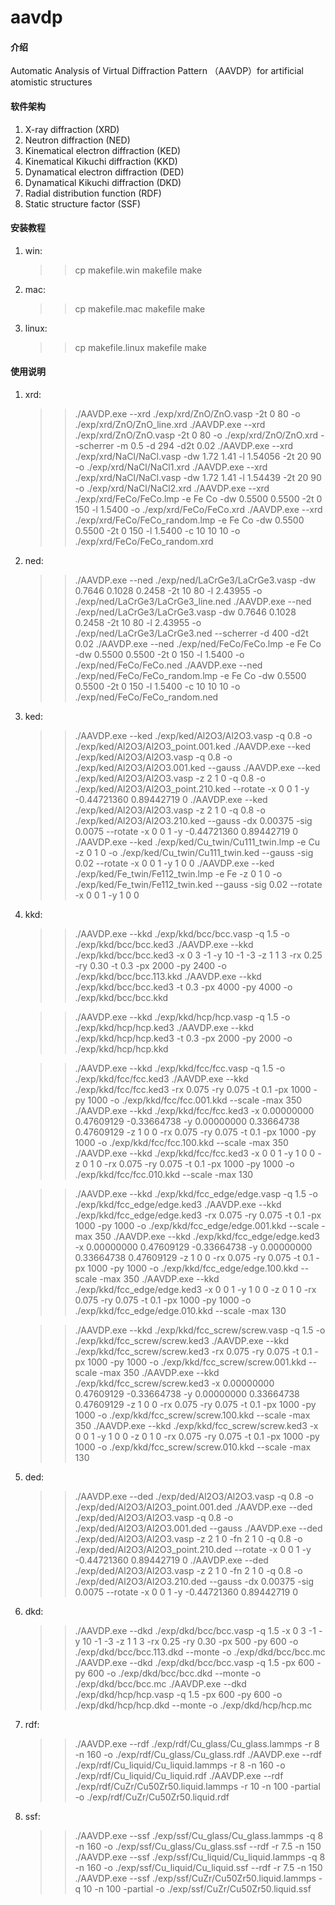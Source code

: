 # aavdp

#### 介绍
Automatic Analysis of Virtual Diffraction Pattern （AAVDP）for artificial atomistic structures

#### 软件架构
1.  X-ray diffraction (XRD)
2.  Neutron diffraction (NED)
3.  Kinematical electron diffraction (KED)
4.  Kinematical Kikuchi diffraction (KKD)
5.  Dynamatical electron diffraction (DED)
6.  Dynamatical Kikuchi diffraction (DKD)
7.  Radial distribution function (RDF)
8.  Static structure factor (SSF)

#### 安装教程

1.  win:
	>>cp makefile.win makefile
	>>make
2.  mac:
	>>cp makefile.mac makefile
	>>make
3.  linux:
	>>cp makefile.linux makefile
	>>make

#### 使用说明

1.  xrd:
	>>./AAVDP.exe --xrd ./exp/xrd/ZnO/ZnO.vasp -2t 0 80 -o ./exp/xrd/ZnO/ZnO_line.xrd
	>>./AAVDP.exe --xrd ./exp/xrd/ZnO/ZnO.vasp -2t 0 80 -o ./exp/xrd/ZnO/ZnO.xrd --scherrer -m 0.5 -d 294 -d2t 0.02
	>>./AAVDP.exe --xrd ./exp/xrd/NaCl/NaCl.vasp -dw 1.72 1.41 -l 1.54056 -2t 20 90 -o ./exp/xrd/NaCl/NaCl1.xrd
	>>./AAVDP.exe --xrd ./exp/xrd/NaCl/NaCl.vasp -dw 1.72 1.41 -l 1.54439 -2t 20 90 -o ./exp/xrd/NaCl/NaCl2.xrd
	>>./AAVDP.exe --xrd ./exp/xrd/FeCo/FeCo.lmp -e Fe Co -dw 0.5500 0.5500 -2t 0 150 -l 1.5400 -o ./exp/xrd/FeCo/FeCo.xrd
	>>./AAVDP.exe --xrd ./exp/xrd/FeCo/FeCo_random.lmp -e Fe Co -dw 0.5500 0.5500 -2t 0 150 -l 1.5400 -c 10 10 10 -o ./exp/xrd/FeCo/FeCo_random.xrd
2.  ned:
	>>./AAVDP.exe --ned ./exp/ned/LaCrGe3/LaCrGe3.vasp -dw 0.7646 0.1028 0.2458 -2t 10 80 -l 2.43955 -o ./exp/ned/LaCrGe3/LaCrGe3_line.ned
	>>./AAVDP.exe --ned ./exp/ned/LaCrGe3/LaCrGe3.vasp -dw 0.7646 0.1028 0.2458 -2t 10 80 -l 2.43955 -o ./exp/ned/LaCrGe3/LaCrGe3.ned --scherrer -d 400 -d2t 0.02
	>>./AAVDP.exe --ned ./exp/ned/FeCo/FeCo.lmp -e Fe Co -dw 0.5500 0.5500 -2t 0 150 -l 1.5400 -o ./exp/ned/FeCo/FeCo.ned
	>>./AAVDP.exe --ned ./exp/ned/FeCo/FeCo_random.lmp -e Fe Co -dw 0.5500 0.5500 -2t 0 150 -l 1.5400 -c 10 10 10 -o ./exp/ned/FeCo/FeCo_random.ned
3.  ked:
	>>./AAVDP.exe --ked ./exp/ked/Al2O3/Al2O3.vasp -q 0.8 -o ./exp/ked/Al2O3/Al2O3_point.001.ked
	>>./AAVDP.exe --ked ./exp/ked/Al2O3/Al2O3.vasp -q 0.8 -o ./exp/ked/Al2O3/Al2O3.001.ked --gauss
	>>./AAVDP.exe --ked ./exp/ked/Al2O3/Al2O3.vasp -z 2 1 0 -q 0.8 -o ./exp/ked/Al2O3/Al2O3_point.210.ked --rotate -x 0 0 1 -y -0.44721360 0.89442719 0
	>>./AAVDP.exe --ked ./exp/ked/Al2O3/Al2O3.vasp -z 2 1 0 -q 0.8 -o ./exp/ked/Al2O3/Al2O3.210.ked --gauss -dx 0.00375 -sig 0.0075 --rotate -x 0 0 1 -y -0.44721360 0.89442719 0
	>>./AAVDP.exe --ked ./exp/ked/Cu_twin/Cu111_twin.lmp -e Cu -z 0 1 0 -o ./exp/ked/Cu_twin/Cu111_twin.ked --gauss -sig 0.02 --rotate -x 0 0 1 -y 1 0 0
	>>./AAVDP.exe --ked ./exp/ked/Fe_twin/Fe112_twin.lmp -e Fe -z 0 1 0 -o ./exp/ked/Fe_twin/Fe112_twin.ked --gauss -sig 0.02 --rotate -x 0 0 1 -y 1 0 0
4.  kkd:
	>>./AAVDP.exe --kkd ./exp/kkd/bcc/bcc.vasp -q 1.5 -o ./exp/kkd/bcc/bcc.ked3
	>>./AAVDP.exe --kkd ./exp/kkd/bcc/bcc.ked3 -x 0 3 -1 -y 10 -1 -3 -z 1 1 3 -rx 0.25 -ry 0.30 -t 0.3 -px 2000 -py 2400 -o ./exp/kkd/bcc/bcc.113.kkd
	>>./AAVDP.exe --kkd ./exp/kkd/bcc/bcc.ked3 -t 0.3 -px 4000 -py 4000 -o ./exp/kkd/bcc/bcc.kkd

	>>./AAVDP.exe --kkd ./exp/kkd/hcp/hcp.vasp -q 1.5 -o ./exp/kkd/hcp/hcp.ked3
	>>./AAVDP.exe --kkd ./exp/kkd/hcp/hcp.ked3 -t 0.3 -px 2000 -py 2000 -o ./exp/kkd/hcp/hcp.kkd
	
	>>./AAVDP.exe --kkd ./exp/kkd/fcc/fcc.vasp -q 1.5 -o ./exp/kkd/fcc/fcc.ked3
	>>./AAVDP.exe --kkd ./exp/kkd/fcc/fcc.ked3 -rx 0.075 -ry 0.075 -t 0.1 -px 1000 -py 1000 -o ./exp/kkd/fcc/fcc.001.kkd --scale -max 350
	>>./AAVDP.exe --kkd ./exp/kkd/fcc/fcc.ked3 -x 0.00000000 0.47609129 -0.33664738 -y 0.00000000 0.33664738 0.47609129 -z 1 0 0 -rx 0.075 -ry 0.075 -t 0.1 -px 1000 -py 1000 -o ./exp/kkd/fcc/fcc.100.kkd --scale -max 350
	>>./AAVDP.exe --kkd ./exp/kkd/fcc/fcc.ked3 -x 0 0 1 -y 1 0 0 -z 0 1 0 -rx 0.075 -ry 0.075 -t 0.1 -px 1000 -py 1000 -o ./exp/kkd/fcc/fcc.010.kkd --scale -max 130

	>>./AAVDP.exe --kkd ./exp/kkd/fcc_edge/edge.vasp -q 1.5 -o ./exp/kkd/fcc_edge/edge.ked3
	>>./AAVDP.exe --kkd ./exp/kkd/fcc_edge/edge.ked3 -rx 0.075 -ry 0.075 -t 0.1 -px 1000 -py 1000 -o ./exp/kkd/fcc_edge/edge.001.kkd --scale -max 350
	>>./AAVDP.exe --kkd ./exp/kkd/fcc_edge/edge.ked3 -x 0.00000000 0.47609129 -0.33664738 -y 0.00000000 0.33664738 0.47609129 -z 1 0 0 -rx 0.075 -ry 0.075 -t 0.1 -px 1000 -py 1000 -o ./exp/kkd/fcc_edge/edge.100.kkd --scale -max 350
	>>./AAVDP.exe --kkd ./exp/kkd/fcc_edge/edge.ked3 -x 0 0 1 -y 1 0 0 -z 0 1 0 -rx 0.075 -ry 0.075 -t 0.1 -px 1000 -py 1000 -o ./exp/kkd/fcc_edge/edge.010.kkd --scale -max 130

	>>./AAVDP.exe --kkd ./exp/kkd/fcc_screw/screw.vasp -q 1.5 -o ./exp/kkd/fcc_screw/screw.ked3
	>>./AAVDP.exe --kkd ./exp/kkd/fcc_screw/screw.ked3 -rx 0.075 -ry 0.075 -t 0.1 -px 1000 -py 1000 -o ./exp/kkd/fcc_screw/screw.001.kkd --scale -max 350
	>>./AAVDP.exe --kkd ./exp/kkd/fcc_screw/screw.ked3 -x 0.00000000 0.47609129 -0.33664738 -y 0.00000000 0.33664738 0.47609129 -z 1 0 0 -rx 0.075 -ry 0.075 -t 0.1 -px 1000 -py 1000 -o ./exp/kkd/fcc_screw/screw.100.kkd --scale -max 350
	>>./AAVDP.exe --kkd ./exp/kkd/fcc_screw/screw.ked3 -x 0 0 1 -y 1 0 0 -z 0 1 0 -rx 0.075 -ry 0.075 -t 0.1 -px 1000 -py 1000 -o ./exp/kkd/fcc_screw/screw.010.kkd --scale -max 130
5.  ded:
	>>./AAVDP.exe --ded ./exp/ded/Al2O3/Al2O3.vasp -q 0.8 -o ./exp/ded/Al2O3/Al2O3_point.001.ded
	>>./AAVDP.exe --ded ./exp/ded/Al2O3/Al2O3.vasp -q 0.8 -o ./exp/ded/Al2O3/Al2O3.001.ded --gauss
	>>./AAVDP.exe --ded ./exp/ded/Al2O3/Al2O3.vasp -z 2 1 0 -fn 2 1 0 -q 0.8 -o ./exp/ded/Al2O3/Al2O3_point.210.ded --rotate -x 0 0 1 -y -0.44721360 0.89442719 0
	>>./AAVDP.exe --ded ./exp/ded/Al2O3/Al2O3.vasp -z 2 1 0 -fn 2 1 0 -q 0.8 -o ./exp/ded/Al2O3/Al2O3.210.ded --gauss -dx 0.00375 -sig 0.0075 --rotate -x 0 0 1 -y -0.44721360 0.89442719 0
6.  dkd: 
	>>./AAVDP.exe --dkd ./exp/dkd/bcc/bcc.vasp -q 1.5 -x 0 3 -1 -y 10 -1 -3 -z 1 1 3 -rx 0.25 -ry 0.30 -px 500 -py 600 -o ./exp/dkd/bcc/bcc.113.dkd --monte -o ./exp/dkd/bcc/bcc.mc
	>>./AAVDP.exe --dkd ./exp/dkd/bcc/bcc.vasp -q 1.5 -px 600 -py 600 -o ./exp/dkd/bcc/bcc.dkd --monte -o ./exp/dkd/bcc/bcc.mc
	>>./AAVDP.exe --dkd ./exp/dkd/hcp/hcp.vasp -q 1.5 -px 600 -py 600 -o ./exp/dkd/hcp/hcp.dkd --monte -o ./exp/dkd/hcp/hcp.mc
7.  rdf:
	>>./AAVDP.exe --rdf ./exp/rdf/Cu_glass/Cu_glass.lammps -r 8 -n 160 -o ./exp/rdf/Cu_glass/Cu_glass.rdf
	>>./AAVDP.exe --rdf ./exp/rdf/Cu_liquid/Cu_liquid.lammps -r 8 -n 160 -o ./exp/rdf/Cu_liquid/Cu_liquid.rdf
	>>./AAVDP.exe --rdf ./exp/rdf/CuZr/Cu50Zr50.liquid.lammps -r 10 -n 100 -partial -o ./exp/rdf/CuZr/Cu50Zr50.liquid.rdf
8.  ssf:
	>>./AAVDP.exe --ssf ./exp/ssf/Cu_glass/Cu_glass.lammps -q 8 -n 160 -o ./exp/ssf/Cu_glass/Cu_glass.ssf --rdf -r 7.5 -n 150
	>>./AAVDP.exe --ssf ./exp/ssf/Cu_liquid/Cu_liquid.lammps -q 8 -n 160 -o ./exp/ssf/Cu_liquid/Cu_liquid.ssf --rdf -r 7.5 -n 150
	>>./AAVDP.exe --ssf ./exp/ssf/CuZr/Cu50Zr50.liquid.lammps -q 10 -n 100 -partial -o ./exp/ssf/CuZr/Cu50Zr50.liquid.ssf

